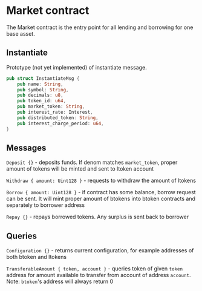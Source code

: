 # Market contract

The Market contract is the entry point for all lending and borrowing for one base asset.

## Instantiate

Prototype (not yet implemented) of instantiate message.
```rust
pub struct InstantiateMsg {
    pub name: String,
    pub symbol: String,
    pub decimals: u8,
    pub token_id: u64,
    pub market_token: String,
    pub interest_rate: Interest,
    pub distributed_token: String,
    pub interest_charge_period: u64,
}
```

## Messages

`Deposit {}` - deposits funds. If denom matches `market_token`, proper amount of tokens will be minted and sent to ltoken account

`Withdraw { amount: Uint128 }` - requests to withdraw the amount of ltokens

`Borrow { amount: Uint128 }` - if contract has some balance, borrow request can be sent. It will mint proper amount of btokens into btoken contracts and separately to borrower address

`Repay {}` - repays borrowed tokens. Any surplus is sent back to borrower

## Queries

`Configuration {}` - returns current configuration, for example addresses of both btoken and ltokens

`TransferableAmount { token, account }` - queries token of given `token` address for amount available to transfer from account of address `account`. Note: `btoken`'s address will always return 0
